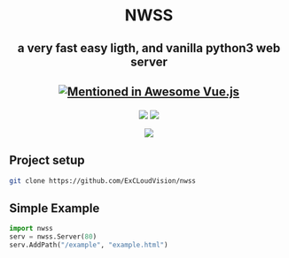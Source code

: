 <h1 align="center">NWSS</h1>
<h2 align="center">

  a very fast easy ligth, and vanilla python3 web server
  
</h2>

<h2 align="center">

[![Mentioned in Awesome Vue.js](https://awesome.re/mentioned-badge.svg)](https://github.com/ExCLoudVision)

</h2>

<p align="center">

<img src="https://img.shields.io/static/v1?label=made%20with&message=the%20%3C3&color=critical" >
  
<img src="https://img.shields.io/static/v1?label=python&message=100&color=blue">
</p>
<p align="center">
<img src="https://media.discordapp.net/attachments/862807476277346356/869354366140842024/nwss_logo.png?width=597&height=597">
</p>

## Project setup

```bash
git clone https://github.com/ExCLoudVision/nwss  
```

## Simple Example

```py
import nwss
serv = nwss.Server(80)
serv.AddPath("/example", "example.html")
```
